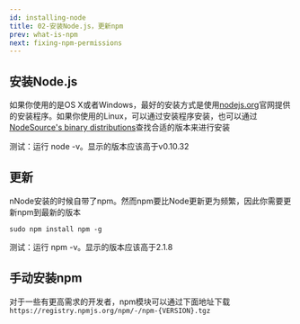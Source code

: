 ```yaml
---
id: installing-node
title: 02-安装Node.js，更新npm
prev: what-is-npm
next: fixing-npm-permissions
---
```


## 安装Node.js

如果你使用的是OS X或者Windows，最好的安装方式是使用[nodejs.org](https://nodejs.org)官网提供的安装程序。如果你使用的Linux，可以通过安装程序安装，也可以通过[NodeSource's binary distributions](https://github.com/nodesource/distributions)查找合适的版本来进行安装

测试：运行 node -v。显示的版本应该高于v0.10.32

## 更新

nNode安装的时候自带了npm。然而npm要比Node更新更为频繁，因此你需要更新npm到最新的版本

`sudo npm install npm -g`

测试：运行 npm -v。显示的版本应该高于2.1.8

## 手动安装npm

对于一些有更高需求的开发者，npm模块可以通过下面地址下载
`https://registry.npmjs.org/npm/-/npm-{VERSION}.tgz`
